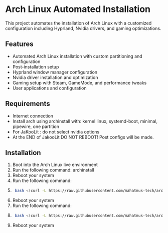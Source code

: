 # Arch Linux Automated Installation

This project automates the installation of Arch Linux with a customized configuration including Hyprland, Nvidia drivers, and gaming optimizations.

## Features

- Automated Arch Linux installation with custom partitioning and configuration
- Post-installation setup
- Hyprland window manager configuration
- Nvidia driver installation and optimization
- Gaming setup with Steam, GameMode, and performance tweaks
- User applications and configuration

## Requirements

- Internet connection
- Install arch using archinstall with: kernel linux, systemd-boot, minimal, pipewire, one partition
- For JaKooLit : do not select nvidia options
- At the END of JakooLit DO NOT REBOOT! Post configs will be made.

## Installation

1. Boot into the Arch Linux live environment
2. Run the following command: archinstall
3. Reboot your system
4. Run the following command:
5. ```bash
    bash <(curl -L https://raw.githubusercontent.com/mahatmus-tech/arch-auto-install/refs/heads/main/install-arch.sh)
6. Reboot your system
7. Run the following command:
8. ```bash
    bash <(curl -L https://raw.githubusercontent.com/mahatmus-tech/arch-auto-install/refs/heads/main/install-hyprland.sh)
9. Reboot your system
   
   



